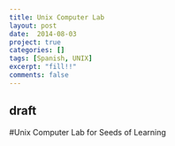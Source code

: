 ```yaml
---
title: Unix Computer Lab
layout: post
date:  2014-08-03
project: true
categories: []
tags: [Spanish, UNIX]
excerpt: "fill!!"
comments: false
---
```

## draft
#Unix Computer Lab for Seeds of Learning
